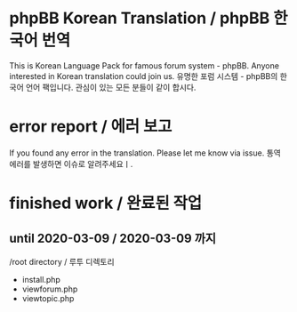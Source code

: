 # phpBB Korean Translation / phpBB 한국어 번역
This is Korean Language Pack for famous forum system - phpBB.
Anyone interested in Korean translation could join us.
유명한 포럼 시스템 - phpBB의 한국어 언어 팩입니다.
관심이 있는 모든 분들이 같이 합시다.

# error report / 에러 보고
If you found any error in the translation. Please let me know via issue.
통역 에러를 발생하면 이슈로 알려주세요ㅣ.

# finished work / 완료된 작업
## until 2020-03-09 / 2020-03-09 까지

/root directory / 루투 디렉토리
- install.php
- viewforum.php
- viewtopic.php

